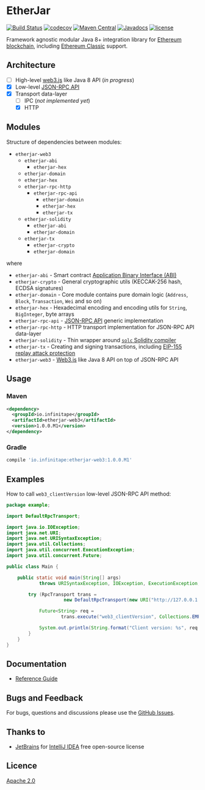 # EtherJar

[![Build Status](https://travis-ci.org/Infinitape/etherjar.svg?branch=master)](https://travis-ci.org/Infinitape/etherjar)
[![codecov](https://codecov.io/gh/Infinitape/etherjar/branch/master/graph/badge.svg)](https://codecov.io/gh/Infinitape/etherjar)
[![Maven Central](https://img.shields.io/maven-central/v/io.infinitape/etherjar.svg)](https://mvnrepository.com/artifact/io.infinitape/etherjar)
[![Javadocs](https://www.javadoc.io/badge/io.infinitape/etherjar.svg)](https://www.javadoc.io/doc/io.infinitape/etherjar)
[![license](https://img.shields.io/github/license/infinitape/etherjar.svg?maxAge=2592000)](https://github.com/infinitape/etherjar/blob/master/LICENSE)

Framework agnostic modular Java 8+ integration library for [Ethereum blockchain](https://www.ethereum.org),
including [Ethereum Classic](https://ethereumclassic.github.io/) support.

## Architecture

* [ ] High-level [web3.js](https://github.com/ethereum/wiki/wiki/JavaScript-API) like Java 8 API (_in progress_)
* [x] Low-level [JSON-RPC API](https://github.com/ethereum/wiki/wiki/JSON-RPC)
* [x] Transport data-layer 
  * [ ] IPC (_not implemented yet_)
  * [x] HTTP

## Modules

Structure of dependencies between modules:

* `etherjar-web3`
  * `etherjar-abi`
    * `etherjar-hex`
  * `etherjar-domain`
  * `etherjar-hex`
  * `etherjar-rpc-http`
    * `etherjar-rpc-api`
      * `etherjar-domain`
      * `etherjar-hex`
      * `etherjar-tx`
  * `etherjar-solidity`
    * `etherjar-abi`
    * `etherjar-domain`
  * `etherjar-tx`
    * `etherjar-crypto`
    * `etherjar-domain`

where

* `etherjar-abi` - Smart contract [Application Binary Interface (ABI)](https://github.com/ethereum/wiki/wiki/Ethereum-Contract-ABI)
* `etherjar-crypto` - General cryptographic utils (KECCAK-256 hash, ECDSA signatures)
* `etherjar-domain` - Core module contains pure domain logic (`Address`, `Block`, `Transaction`, `Wei` and so on)
* `etherjar-hex` - Hexadecimal encoding and encoding utils for `String`, `BigInteger`, byte arrays
* `etherjar-rpc-api` - [JSON-RPC API](https://github.com/ethereum/wiki/wiki/JSON-RPC) generic implementation
* `etherjar-rpc-http` - HTTP transport implementation for JSON-RPC API data-layer
* `etherjar-solidity` - Thin wrapper around [`solc` Solidity compiler](https://github.com/ethereum/solidity)  
* `etherjar-tx` - Creating and signing transactions, including [EIP-155 replay attack protection](https://github.com/ethereum/eips/issues/155)
* `etherjar-web3` - [Web3.js](https://github.com/ethereum/wiki/wiki/JavaScript-API) like Java 8 API on top of JSON-RPC API

## Usage

### Maven

```xml
<dependency>
  <groupId>io.infinitape</groupId>
  <artifactId>etherjar-web3</artifactId>
  <version>1.0.0.M1</version>
</dependency>
```

### Gradle

```groovy
compile 'io.infinitape:etherjar-web3:1.0.0.M1'
```

## Examples

How to call `web3_clientVersion` low-level JSON-RPC API method:

```java
package example;

import DefaultRpcTransport;

import java.io.IOException;
import java.net.URI;
import java.net.URISyntaxException;
import java.util.Collections;
import java.util.concurrent.ExecutionException;
import java.util.concurrent.Future;

public class Main {

    public static void main(String[] args)
            throws URISyntaxException, IOException, ExecutionException, InterruptedException {

        try (RpcTransport trans =
                     new DefaultRpcTransport(new URI("http://127.0.0.1:8545"))) {

            Future<String> req =
                    trans.execute("web3_clientVersion", Collections.EMPTY_LIST, String.class);

            System.out.println(String.format("Client version: %s", req.get()));
        }
    }
}
```

## Documentation

* [Reference Guide](./docs/index.md)

## Bugs and Feedback

For bugs, questions and discussions please use the [GitHub Issues](https://github.com/Infinitape/etherjar/issues).

## Thanks to

* [JetBrains](https://www.jetbrains.com) for [IntelliJ IDEA](https://www.jetbrains.com/idea/) free open-source license 

## Licence

[Apache 2.0](LICENSE)

